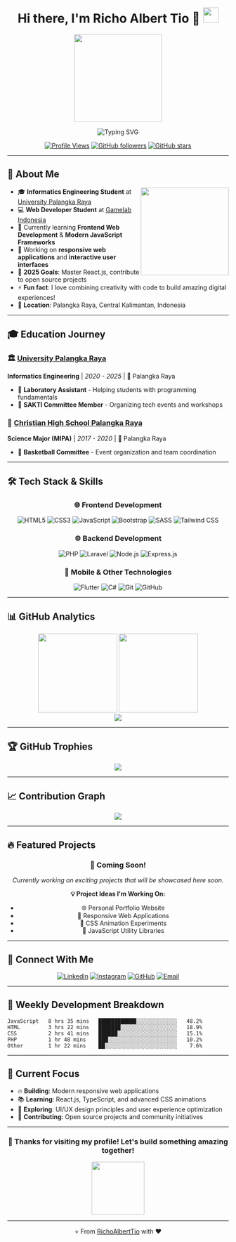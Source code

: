 # <div align="center">Hi there, I'm Richo Albert Tio 👋 <img src="https://media.giphy.com/media/mGcNjsfWAjY5AEZNw6/giphy.gif" width="35"></div>

<div align="center">
  <img src="https://media.giphy.com/media/10kABVanhwyk1y/giphy.gif" width="200" />
</div>

<p align="center">
  <img src="https://readme-typing-svg.demolab.com?font=Fira+Code&weight=600&size=25&pause=1000&color=00FFFF&background=00000000&center=true&vCenter=true&multiline=true&width=600&height=120&lines=Welcome+to+My+GitHub+Profile!;Frontend+Web+Developer+%F0%9F%92%BB;Informatics+Engineering+Student+%F0%9F%8E%93;Building+Amazing+Web+Experiences+%F0%9F%9A%80" alt="Typing SVG" />
</p>

<div align="center">
  
  [![Profile Views](https://komarev.com/ghpvc/?username=RichoAlbertTio&color=blueviolet&style=flat-square&label=Profile+Views)](https://github.com/RichoAlbertTio)
  [![GitHub followers](https://img.shields.io/github/followers/RichoAlbertTio?label=Followers&style=social)](https://github.com/RichoAlbertTio)
  [![GitHub stars](https://img.shields.io/github/stars/RichoAlbertTio?label=Stars&style=social)](https://github.com/RichoAlbertTio)
  
</div>

---

## 🚀 About Me

<img align='right' src="https://media.giphy.com/media/KzJkzjggfGN5Py6nkT/giphy.gif" width="200" />

- 🎓 **Informatics Engineering Student** at [University Palangka Raya](https://www.upr.ac.id/)
- 💻 **Web Developer Student** at [Gamelab Indonesia](https://www.gamelab.id/)
- 🌱 Currently learning **Frontend Web Development** & **Modern JavaScript Frameworks**
- 🔭 Working on **responsive web applications** and **interactive user interfaces**
- 🎯 **2025 Goals**: Master React.js, contribute to open source projects
- ⚡ **Fun fact**: I love combining creativity with code to build amazing digital experiences!
- 📍 **Location**: Palangka Raya, Central Kalimantan, Indonesia

---

## 🎓 Education Journey

<div align="left">

### 🏛️ [University Palangka Raya](https://www.upr.ac.id/) 
**Informatics Engineering** | *2020 - 2025* | 📍 Palangka Raya
- 🔬 **Laboratory Assistant** - Helping students with programming fundamentals
- 👥 **SAKTI Committee Member** - Organizing tech events and workshops

### 🏫 [Christian High School Palangka Raya](https://smakristenpry.sch.id/)
**Science Major (MIPA)** | *2017 - 2020* | 📍 Palangka Raya  
- 🏀 **Basketball Committee** - Event organization and team coordination

</div>

---

## 🛠️ Tech Stack & Skills

<div align="center">

### 🌐 Frontend Development
<p>
  <img src="https://img.shields.io/badge/HTML5-E34F26?style=for-the-badge&logo=html5&logoColor=white" alt="HTML5" />
  <img src="https://img.shields.io/badge/CSS3-1572B6?style=for-the-badge&logo=css3&logoColor=white" alt="CSS3" />
  <img src="https://img.shields.io/badge/JavaScript-F7DF1E?style=for-the-badge&logo=javascript&logoColor=black" alt="JavaScript" />
  <img src="https://img.shields.io/badge/Bootstrap-563D7C?style=for-the-badge&logo=bootstrap&logoColor=white" alt="Bootstrap" />
  <img src="https://img.shields.io/badge/SASS-CC6699?style=for-the-badge&logo=sass&logoColor=white" alt="SASS" />
  <img src="https://img.shields.io/badge/Tailwind_CSS-38B2AC?style=for-the-badge&logo=tailwind-css&logoColor=white" alt="Tailwind CSS" />
</p>

### ⚙️ Backend Development
<p>
  <img src="https://img.shields.io/badge/PHP-777BB4?style=for-the-badge&logo=php&logoColor=white" alt="PHP" />
  <img src="https://img.shields.io/badge/Laravel-FF2D20?style=for-the-badge&logo=laravel&logoColor=white" alt="Laravel" />
  <img src="https://img.shields.io/badge/Node.js-43853D?style=for-the-badge&logo=node.js&logoColor=white" alt="Node.js" />
  <img src="https://img.shields.io/badge/Express.js-404D59?style=for-the-badge&logo=express&logoColor=white" alt="Express.js" />
</p>

### 📱 Mobile & Other Technologies
<p>
  <img src="https://img.shields.io/badge/Flutter-02569B?style=for-the-badge&logo=flutter&logoColor=white" alt="Flutter" />
  <img src="https://img.shields.io/badge/C%23-239120?style=for-the-badge&logo=c-sharp&logoColor=white" alt="C#" />
  <img src="https://img.shields.io/badge/Git-F05032?style=for-the-badge&logo=git&logoColor=white" alt="Git" />
  <img src="https://img.shields.io/badge/GitHub-100000?style=for-the-badge&logo=github&logoColor=white" alt="GitHub" />
</p>

</div>

---

## 📊 GitHub Analytics

<div align="center">
  
  <img height="180em" src="https://github-readme-stats.vercel.app/api?username=RichoAlbertTio&show_icons=true&theme=radical&include_all_commits=true&count_private=true&hide_border=true&bg_color=0D1117&title_color=00FFFF&icon_color=00FFFF&text_color=FFFFFF"/>
  
  <img height="180em" src="https://github-readme-stats.vercel.app/api/top-langs/?username=RichoAlbertTio&layout=compact&langs_count=10&theme=radical&hide_border=true&bg_color=0D1117&title_color=00FFFF&text_color=FFFFFF"/>
  
</div>

<div align="center">
  
  <img src="https://github-readme-streak-stats.herokuapp.com/?user=RichoAlbertTio&theme=radical&hide_border=true&background=0D1117&stroke=00FFFF&ring=00FFFF&fire=FF6B6B&currStreakLabel=00FFFF"/>
  
</div>

---

## 🏆 GitHub Trophies

<div align="center">
  
  <img src="https://github-profile-trophy.vercel.app/?username=RichoAlbertTio&theme=radical&no-frame=true&no-bg=true&margin-w=4&row=2&column=4"/>
  
</div>

---

## 📈 Contribution Graph

<div align="center">
  
  <img src="https://github-readme-activity-graph.vercel.app/graph?username=RichoAlbertTio&bg_color=0D1117&color=00FFFF&line=00FFFF&point=FF6B6B&area=true&hide_border=true"/>
  
</div>

---

## 🔥 Featured Projects

<div align="center">

### 🚀 Coming Soon!
*Currently working on exciting projects that will be showcased here soon.*

<!-- Once you have repositories, replace this section with:
[![Readme Card](https://github-readme-stats.vercel.app/api/pin/?username=RichoAlbertTio&repo=ACTUAL-REPO-NAME&theme=radical&hide_border=true&bg_color=0D1117&title_color=00FFFF&text_color=FFFFFF)](https://github.com/RichoAlbertTio/ACTUAL-REPO-NAME)
-->

**💡 Project Ideas I'm Working On:**
- 🌐 Personal Portfolio Website
- 📱 Responsive Web Applications
- 🎨 CSS Animation Experiments
- 🔧 JavaScript Utility Libraries

</div>

---

## 💼 Connect With Me

<div align="center">
  
  [![LinkedIn](https://img.shields.io/badge/LinkedIn-0077B5?style=for-the-badge&logo=linkedin&logoColor=white)](https://www.linkedin.com/in/richo-albert-tio/)
  [![Instagram](https://img.shields.io/badge/Instagram-E4405F?style=for-the-badge&logo=instagram&logoColor=white)](https://www.instagram.com/richo_albert_tio/)
  [![GitHub](https://img.shields.io/badge/GitHub-100000?style=for-the-badge&logo=github&logoColor=white)](https://github.com/RichoAlbertTio/)
  [![Email](https://img.shields.io/badge/Gmail-D14836?style=for-the-badge&logo=gmail&logoColor=white)](mailto:your-email@gmail.com)
  
</div>

---

## 📅 Weekly Development Breakdown

<!--START_SECTION:waka-->
```text
JavaScript   8 hrs 35 mins   ████████████░░░░░░░░░░░░░   48.2%
HTML         3 hrs 22 mins   ███████░░░░░░░░░░░░░░░░░░   18.9%
CSS          2 hrs 41 mins   ██████░░░░░░░░░░░░░░░░░░░   15.1%
PHP          1 hr 48 mins    ███░░░░░░░░░░░░░░░░░░░░░░   10.2%
Other        1 hr 22 mins    ██░░░░░░░░░░░░░░░░░░░░░░░    7.6%
```
<!--END_SECTION:waka-->

---

## 🎯 Current Focus

- 🔥 **Building**: Modern responsive web applications
- 📚 **Learning**: React.js, TypeScript, and advanced CSS animations  
- 🎨 **Exploring**: UI/UX design principles and user experience optimization
- 🤝 **Contributing**: Open source projects and community initiatives

---

<div align="center">
  
  ### 💫 Thanks for visiting my profile! Let's build something amazing together! 
  
  <img src="https://media.giphy.com/media/RI2C8BG0k3E2IrOiTj/giphy.gif" width="120" />
  
  ---
  
  <p>⭐️ From <a href="https://github.com/RichoAlbertTio">RichoAlbertTio</a> with ❤️</p>
  
</div>
